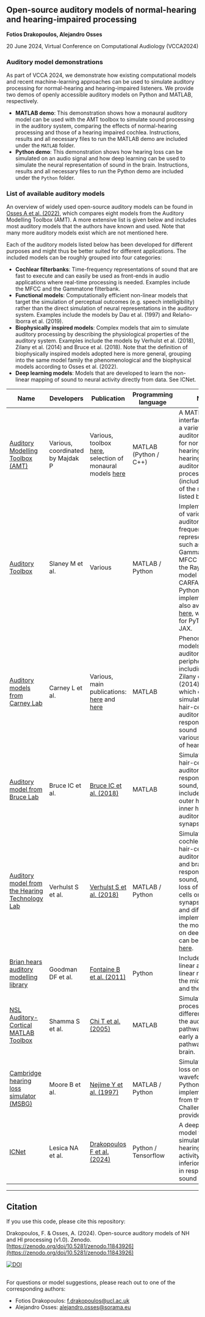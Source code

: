 ## Open-source auditory models of normal-hearing and hearing-impaired processing

**Fotios Drakopoulos, Alejandro Osses**

20 June 2024, Virtual Conference on Computational Audiology (VCCA2024)

### Auditory model demonstrations

As part of VCCA 2024, we demonstrate how existing computational models and recent machine-learning approaches can be used to simulate auditory processing for normal-hearing and hearing-impaired listeners. We provide two demos of openly accessible auditory models on Python and MATLAB, respectively. 
- **MATLAB demo**: This demonstration shows how a monaural auditory model can be used with the AMT toolbox to simulate sound processing in the auditory system, comparing the effects of normal-hearing processing and those of a hearing impaired cochlea. Instructions, results and all necessary files to run the MATLAB demo are included under the `MATLAB` folder.
- **Python demo**: This demonstration shows how hearing loss can be simulated on an audio signal and how deep learning can be used to simulate the neural representation of sound in the brain. Instructions, results and all necessary files to run the Python demo are included under the `Python` folder.

### List of available auditory models

An overview of widely used open-source auditory models can be found in [Osses A et al. (2022)](https://doi.org/10.1051/aacus/2022008), which compares eight models from the Auditory Modelling Toolbox (AMT). A more extensive list is given below and includes most auditory models that the authors have known and used. Note that many more auditory models exist which are not mentioned here. 

Each of the auditory models listed below has been developed for different purposes and might thus be better suited for different applications. The included models can be roughly grouped into four categories:
- **Cochlear filterbanks**: Time-frequency representations of sound that are fast to execute and can easily be used as front-ends in audio applications where real-time processing is needed. Examples include the MFCC and the Gammatone filterbank.
- **Functional models**: Computationally efficient non-linear models that target the simulation of perceptual outcomes (e.g. speech intelligibility) rather than the direct simulation of neural representations in the auditory system. Examples include the models by Dau et al. (1997) and Relaño-Iborra et al. (2019).
- **Biophysically inspired models**: Complex models that aim to simulate auditory processing by describing the physiological properties of the auditory system. Examples include the models by Verhulst et al. (2018), Zilany et al. (2014) and Bruce et al. (2018). Note that the definition of biophysically inspired models adopted here is more general, grouping into the same model family the phenomenological and the biophysical models according to Osses et al. (2022).
- **Deep learning models**: Models that are developed to learn the non-linear mapping of sound to neural activity directly from data. See ICNet. 

| Name  | Developers | Publication | Programming language | Notes |
| --- | --- | --- | --- | --- |
|[Auditory Modelling Toolbox (AMT)](https://www.amtoolbox.org/) | Various, coordinated by Majdak P | Various, toolbox [here](https://doi.org/10.1051/aacus/2022011), selection of monaural models [here](https://doi.org/10.1051/aacus/2022008) | MATLAB (Python / C++)| A MATLAB interface for using a variety of auditory models for normal-hearing and hearing-impaired auditory processing (including some of the models listed below). | 
|[Auditory Toolbox](https://engineering.purdue.edu/~malcolm/interval/1998-010/) | Slaney M et al. | Various | MATLAB / Python | Implementations of various auditory time-frequency representations such as Gammatone and MFCC filterbanks, the Ray Meddis model and the CARFAC model. A Python implementation is also available [here](https://github.com/MalcolmSlaney/python_auditory_toolbox), with support for PyTorch and JAX. 
|[Auditory models from Carney Lab](https://www.urmc.rochester.edu/labs/carney/publications-code/auditory-models.aspx) | Carney L et al. | Various, main publications: [here](https://doi.org/10.1121/1.4837815) and [here](https://doi.org/10.1523/ENEURO.0004-15.2015) | MATLAB | Phenomenological models of the auditory periphery, including the Zilany et al. (2014) model which can simulate inner-hair-cell and auditory-nerve responses to a sound with various degrees of hearing loss. | 
|[Auditory model from Bruce Lab](https://www.ece.mcmaster.ca/~ibruce/zbcANmodel/zbcANmodel.htm) | Bruce IC et al. | [Bruce IC et al. (2018)](https://doi.org/10.1016/j.heares.2017.12.016) | MATLAB | Simulates inner-hair-cell and auditory-nerve responses to a sound, and can include loss of outer hair cells, inner hair cells or auditory synapses. | 
|[Auditory model from the Hearing Technology Lab](https://github.com/HearingTechnology/Verhulstetal2018Model) | Verhulst S et al. | [Verhulst S et al. (2018)](https://doi.org/10.1016/j.heares.2017.12.018) | MATLAB / Python | Simulates cochlear, inner-hair-cell, auditory-nerve and brainstem responses to a sound, including loss of outer hair cells or auditory synapses. A faster and differentiable implementation of the model based on deep learning can be found [here](https://github.com/HearingTechnology/CoNNear_periphery).| 
|[Brian hears auditory modelling library](https://github.com/brian-team/brian2hears) | Goodman DF et al. | [Fontaine B et al. (2011)](https://doi.org/10.3389/fninf.2011.00009) | Python | Includes several linear and non-linear models of the middle ear and the cochlea.| 
|[NSL Auditory-Cortical MATLAB Toolbox](http://nsl.isr.umd.edu/downloads.html) | Shamma S et al. | [Chi T et al. (2005)](https://doi.org/10.1121/1.1945807) | MATLAB | Simulates auditory processing at different stages of the auditory pathway, from the early auditory pathway up to the brain. | 
| [Cambridge hearing loss simulator (MSBG)](https://github.com/claritychallenge/clarity/tree/main/clarity/evaluator/msbg) | Moore B et al. | [Nejime Y et al. (1997)](https://doi.org/10.1121/1.419733) | MATLAB / Python | Simulates hearing loss on the audio waveform. The Python implementation from the Clarity Challenge is provided. |
| [ICNet](https://github.com/fotisdr/ICNet) | Lesica NA et al. | [Drakopoulos F et al. (2024)](https://doi.org/10.1101/2024.06.17.599294) | Python / Tensorflow | A deep learning model that simulates normal-hearing neural activity in the inferior colliculus in response to a sound input. |


----

## Citation
If you use this code, please cite this repository:

Drakopoulos, F. & Osses, A. (2024). Open-source auditory models of NH and HI processing (v1.0). Zenodo. [https://zenodo.org/doi/10.5281/zenodo.11843926](https://zenodo.org/doi/10.5281/zenodo.11843926)

[![DOI](https://zenodo.org/badge/DOI/10.5281/zenodo.11843927.svg)](https://doi.org/10.5281/zenodo.11843927)

##
For questions or model suggestions, please reach out to one of the corresponding authors:

* Fotios Drakopoulos: f.drakopoulos@ucl.ac.uk
* Alejandro Osses: alejandro.osses@sorama.eu
